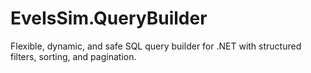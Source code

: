 # EveIsSim.QueryBuilder
Flexible, dynamic, and safe SQL query builder for .NET with structured filters, sorting, and pagination.
